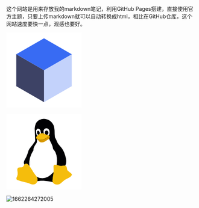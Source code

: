 这个网站是用来存放我的markdown笔记，利用GitHub Pages搭建，直接使用官方主题，只要上传markdown就可以自动转换成html，相比在GitHub仓库，这个网站速度要快一点，观感也要好。

[![](image/算法.png "算法总结")](_posts/agorithms/agorithms-1.md)

[![](image/linux.png "linux总结")](_posts/linux/index.md)

![1662264272005](image/index/1662264272005.png)

